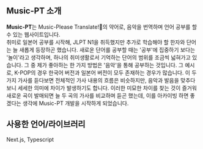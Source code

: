 ## Music-PT 소개

**Music-PT**는 Music-Please Translate!💽의 약어로, 음악을 번역하며 언어 공부를 할 수 있는 웹사이트입니다. <br/> 취미로 일본어 공부를 시작해, JLPT N1을 취득했지만 추가로 학습해야 할 한자와 단어는 늘 새롭게 등장하곤 했습니다. 새로운 단어를 공부할 때는 '공부'에 집중하기 보다는 '놀이'라고 생각하며, 하나의 취미생활로서 기억하는 단어의 범위를 조금씩 넓혀가고 있습니다. 그 중 제가 좋아하는 한 가지 방법은 '음악'을 통해 공부하는 것입니다. 그 예시로, K-POP의 경우 한국어 버전과 일본어 버전이 모두 존재하는 경우가 많습니다. 이 두가지 가사를 듣다보면 전체적인 가사 내용의 흐름은 비슷하지만, 음악과 발음을 맞추다보니 세세한 의미에 차이가 발생하기도 합니다. 이러한 미묘한 차이를 찾는 것이 즐거워 새로운 곡이 발매되면 늘 두 곡의 가사를 비교하며 듣곤 했는데, 이를 아카이빙 하면 좋겠다는 생각에 Music-PT 개발을 시작하게 되었습니다.

## 사용한 언어/라이브러리
Next.js, Typescript